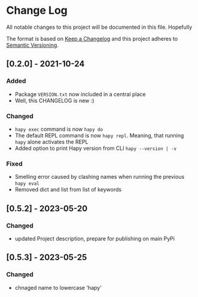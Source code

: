 # Change Log
All notable changes to this project will be documented in this file. Hopefully

The format is based on [Keep a Changelog](http://keepachangelog.com/)
and this project adheres to [Semantic Versioning](http://semver.org/).

## [0.2.0] - 2021-10-24

### Added
- Package `VERSION.txt` now included in a central place
- Well, this CHANGELOG is new :)

### Changed
- `hapy exec` command is now `hapy do`
- The default REPL command is now `hapy repl`. Meaning, that running `hapy` alone activates the REPL
- Added option to print Hapy version from CLI `hapy --version | -v`

### Fixed
- Smelling error caused by clashing names when running the previous `hapy eval`
- Removed dict and list from list of keywords

## [0.5.2] - 2023-05-20

### Changed
- updated Project description, prepare for publishing on main PyPi

## [0.5.3] - 2023-05-25

### Changed
- chnaged name to lowercase 'hapy'
